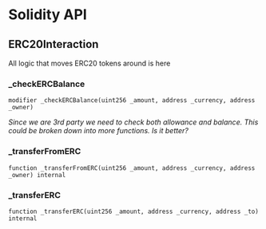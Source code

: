 # Solidity API

## ERC20Interaction

All logic that moves ERC20 tokens around is here

### _checkERCBalance

```solidity
modifier _checkERCBalance(uint256 _amount, address _currency, address _owner)
```

_Since we are 3rd party we need to check both allowance and balance. This could be broken down into more functions. Is it better?_

### _transferFromERC

```solidity
function _transferFromERC(uint256 _amount, address _currency, address _owner) internal
```

### _transferERC

```solidity
function _transferERC(uint256 _amount, address _currency, address _to) internal
```

